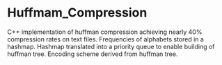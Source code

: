 # Huffmam_Compression
C++ implementation of huffman compression achieving nearly 40% compression rates on text files.
Frequencies of alphabets stored in a hashmap. Hashmap translated into a priority queue to enable building of huffman tree. Encoding scheme derived from huffman tree.
